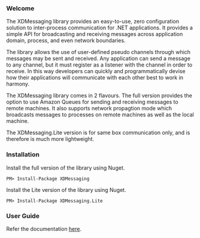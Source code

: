 ### Welcome

The XDMessaging library provides an easy-to-use, zero configuration solution to inter-process communication for .NET applications. It provides a simple API for broadcasting and receiving messages across application domain, process, and even network boundaries.

The library allows the use of user-defined pseudo channels through which messages may be sent and received. Any application can send a message to any channel, but it must register as a listener with the channel in order to receive. In this way developers can quickly and programmatically devise how their applications will communicate with each other best to work in harmony.

The XDMessaging library comes in 2 flavours. The full version provides the option to use Amazon Queues for sending and receiving messages to remote machines. It also supports network propagtion mode which broadcasts messages to processes on remote machines as well as the local machine. 

The XDMessaging.Lite version is for same box communication only, and is therefore is much more lightweight.

### Installation

Install the full version of the library using Nuget.

	PM> Install-Package XDMessaging
	
Install the Lite version of the library using Nuget.

	PM> Install-Package XDMessaging.Lite
	
### User Guide	

Refer the documentation [here](http://thecodeking.github.com/XDMessaging.Net/ "XDMessaging.Net User Guide").